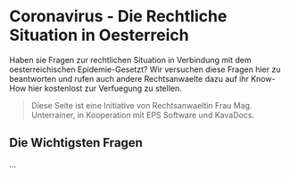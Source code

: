 # Coronavirus - Die Rechtliche Situation in Oesterreich

Haben sie Fragen zur rechtlichen Situation in Verbindung mit dem oesterreichischen Epidemie-Gesetzt? Wir versuchen diese Fragen hier zu beantworten und rufen auch andere Rechtsanwaelte dazu auf ihr Know-How hier kostenlost zur Verfuegung zu stellen.

> Diese Seite ist eine Initiative von Rechtsanwaeltin Frau Mag. Unterrainer, in Kooperation mit EPS Software und KavaDocs.

## Die Wichtigsten Fragen

...

